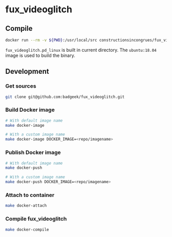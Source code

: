 # fux_videoglitch

## Compile

```sh
docker run --rm -v ${PWD}:/usr/local/src constructionsincongrues/fux_videoglitch
```

`fux_videoglitch.pd_linux` is built in current directory. The `ubuntu:18.04` image is used to build the binary.

## Development

### Get sources

```sh
git clone git@github.com:badgeek/fux_videoglitch.git
```

### Build Docker image

```sh
# With default image name
make docker-image

# With a custom image name
make docker-image DOCKER_IMAGE=<repo/imagename>
```

### Publish Docker image

```sh
# With default image name
make docker-push

# With a custom image name
make docker-push DOCKER_IMAGE=<repo/imagename>
```

### Attach to container

```sh
make docker-attach
```

### Compile fux_videoglitch

```sh
make docker-compile
```

